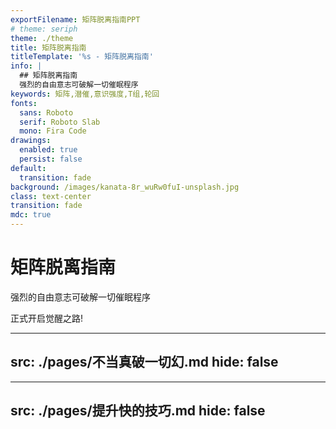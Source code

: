 ```yaml
---
exportFilename: 矩阵脱离指南PPT
# theme: seriph
theme: ./theme
title: 矩阵脱离指南
titleTemplate: '%s - 矩阵脱离指南'
info: |
  ## 矩阵脱离指南
  强烈的自由意志可破解一切催眠程序
keywords: 矩阵,潜催,意识强度,T组,轮回
fonts:
  sans: Roboto
  serif: Roboto Slab
  mono: Fira Code
drawings:
  enabled: true
  persist: false
default: 
  transition: fade
background: /images/kanata-8r_wuRw0fuI-unsplash.jpg
class: text-center
transition: fade
mdc: true
---
```


# 矩阵脱离指南

强烈的自由意志可破解一切催眠程序

<div @click="$slidev.nav.next" class="mt-12 py-1" hover:bg="white op-10">
  正式开启觉醒之路! <carbon:arrow-right />
</div>

---
src: ./pages/不当真破一切幻.md
hide: false
---

---
src: ./pages/提升快的技巧.md
hide: false
---